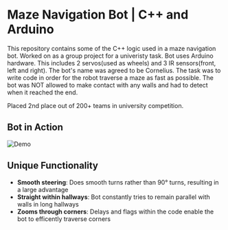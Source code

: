 # Maze Navigation Bot | C++ and Arduino

This repository contains some of the C++ logic used in a maze navigation bot. Worked on as a group project for a univeristy task.
Bot uses Arduino hardware. This includes 2 servos(used as wheels) and 3 IR sensors(front, left and right). The bot's name was agreed to be Cornelius.
The task was to write code in order for the robot traverse a maze as fast as possible. The bot was NOT allowed to make contact with any walls and had to detect when it reached the end.

Placed 2nd place out of 200+ teams in university competition.


## Bot in Action
![Demo](demo1.gif)



## Unique Functionality
- **Smooth steering**: Does smooth turns rather than 90° turns, resulting in a large advantage
- **Straight within hallways**: Bot constantly tries to remain parallel with walls in long hallways
- **Zooms through corners**: Delays and flags within the code enable the bot to efficently traverse corners

